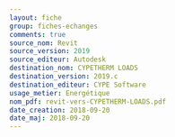 ```yaml
---
layout: fiche
group: fiches-echanges
comments: true
source_nom: Revit
source_version: 2019
source_editeur: Autodesk
destination_nom: CYPETHERM LOADS
destination_version: 2019.c
destination_editeur: CYPE Software
usage_metier: Energétique
nom_pdf: revit-vers-CYPETHERM-LOADS.pdf
date_creation: 2018-09-20
date_maj: 2018-09-20
---
```

